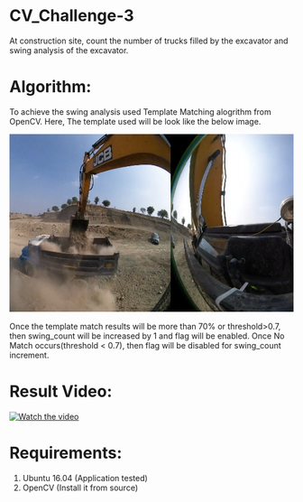 # CV_Challenge-3
At construction site, count the number of trucks filled by the excavator and swing analysis of the excavator.

# Algorithm:
  To achieve the swing analysis used Template Matching alogrithm from OpenCV. Here, The template used will be look like the below image.
  
![alt text](https://github.com/SaiKrishnaTheGreat/CV_Challenge-3/blob/master/templates/template_4.png)
  
  Once the template match results will be more than 70% or threshold>0.7, then swing_count will be increased by 1 and flag will be enabled. Once No Match occurs(threshold < 0.7), then flag will be disabled for swing_count increment.
  
# Result Video:
[![Watch the video](https://i.imgur.com/vKb2F1B.png)](https://github.com/SaiKrishnaTheGreat/CV_Challenge-3/blob/master/result.mp4)

  
# Requirements:
  1. Ubuntu 16.04 (Application tested)
  2. OpenCV (Install it from source)
  
 
